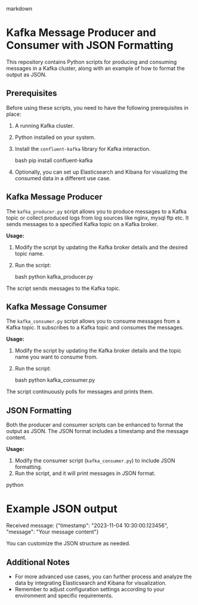 markdown
# Kafka Message Producer and Consumer with JSON Formatting

This repository contains Python scripts for producing and consuming messages in a Kafka cluster, along with an example of how to format the output as JSON.

## Prerequisites

Before using these scripts, you need to have the following prerequisites in place:

1. A running Kafka cluster.
2. Python installed on your system.
3. Install the `confluent-kafka` library for Kafka interaction.
   
   bash
   pip install confluent-kafka
   

4. Optionally, you can set up Elasticsearch and Kibana for visualizing the consumed data in a different use case.

## Kafka Message Producer

The `kafka_producer.py` script allows you to produce messages to a Kafka topic or  collect produced logs from  log sources  like nginx, mysql  ftp etc. It sends messages to a specified Kafka topic on a Kafka broker.

**Usage:**

1. Modify the script by updating the Kafka broker details and the desired topic name.
2. Run the script:

   bash
   python kafka_producer.py
   

The script sends messages to the Kafka topic.

## Kafka Message Consumer

The `kafka_consumer.py` script allows you to consume messages from a Kafka topic. It subscribes to a Kafka topic and consumes the messages.

**Usage:**

1. Modify the script by updating the Kafka broker details and the topic name you want to consume from.
2. Run the script:

   bash
   python kafka_consumer.py
   

The script continuously polls for messages and prints them.

## JSON Formatting

Both the producer and consumer scripts can be enhanced to format the output as JSON. The JSON format includes a timestamp and the message content.

**Usage:**

1. Modify the consumer script (`kafka_consumer.py`) to include JSON formatting.
2. Run the script, and it will print messages in JSON format.

python
# Example JSON output
Received message: {"timestamp": "2023-11-04 10:30:00.123456", "message": "Your message content"}


You can customize the JSON structure as needed.

## Additional Notes

- For more advanced use cases, you can further process and analyze the data by integrating Elasticsearch and Kibana for visualization.
- Remember to adjust configuration settings according to your environment and specific requirements.
